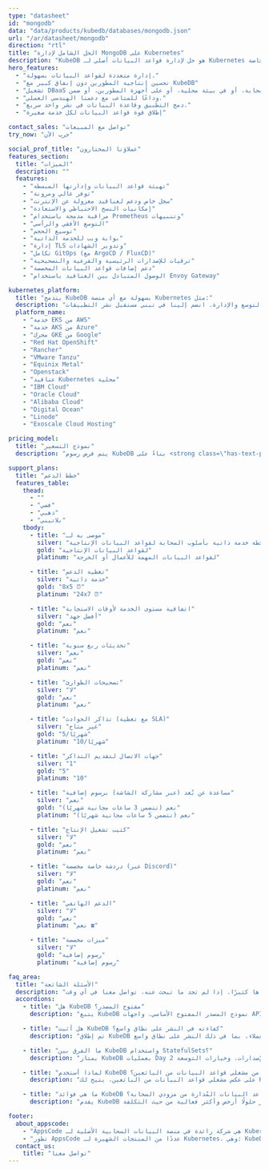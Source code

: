 ```yaml
---
type: "datasheet"
id: "mongodb"
data: "data/products/kubedb/databases/mongodb.json"
url: "/ar/datasheet/mongodb"
direction: "rtl"
title: "الحل الشامل لإدارة MongoDB على Kubernetes"
description: "KubeDB هو حل لإدارة قواعد البيانات أصلي لـ Kubernetes يُبسِّط ويُؤتمت المهام الروتينية مثل التهيئة، المراقبة، التحديث، التصحيح، التوسيع، توسيع الحجم، النسخ الاحتياطي، الاستعادة، اكتشاف الأعطال، والإصلاح لأنواع مختلفة من قواعد البيانات الشهيرة على أي سحابة عامة أو خاصة."
hero_features:
  - "إدارة متعددة لقواعد البيانات بسهولة."
  - "تحسين إنتاجية المطورين دون إنفاق كبير مع KubeDB"
  - "تشغيل DBaaS الخاص بك على أي سحابة، أو في بيئة محلية، أو على أجهزة المطورين، أو ضمن CI/CD."
  - "وداعًا للمتاعب مع دعمنا الهندسي العملي."
  - "دمج التطبيق وقاعدة البيانات في نشر واحد سريع."
  - "إطلاق قوة قواعد البيانات لكل خدمة صغيرة"

contact_sales: "تواصل مع المبيعات"
try_now: "جرب الآن"

social_prof_title: "عملاؤنا المختارون"
features_section:
  title: "الميزات"
  description: ""
  features:
    - "تهيئة قواعد البيانات وإدارتها المبسطة"
    - "توفر عالي ومرونة"
    - "سجل خاص ودعم لعناقيد معزولة عن الإنترنت"
    - "إمكانيات النسخ الاحتياطي والاستعادة"
    - "مراقبة مدمجة باستخدام Prometheus وتنبيهات"
    - "التوسع الأفقي والرأسي"
    - "توسيع الحجم"
    - "بوابة ويب للخدمة الذاتية"
    - "إدارة TLS وتدوير الشهادات"
    - "تكامل GitOps (مع ArgoCD / FluxCD)"
    - "ترقيات للإصدارات الرئيسية والفرعية والتصحيحية"
    - "دعم إضافات قواعد البيانات المخصصة"
    - "الوصول المتبادل بين العناقيد باستخدام Envoy Gateway"

kubernetes_platform:
  title: "يندمج KubeDB بسهولة مع أي منصة Kubernetes مثل:"
  description: "اختر منصتك المفضلة واستمتع بالنشر والتوسع والإدارة. انضم إلينا في تبني مستقبل نشر التطبيقات."
  platform_name:
    - "خدمة EKS من AWS"
    - "خدمة AKS من Azure"
    - "محرك GKE من Google"
    - "Red Hat OpenShift"
    - "Rancher"
    - "VMware Tanzu"
    - "Equinix Metal"
    - "Openstack"
    - "عناقيد Kubernetes محلية"
    - "IBM Cloud"
    - "Oracle Cloud"
    - "Alibaba Cloud"
    - "Digital Ocean"
    - "Linode"
    - "Exoscale Cloud Hosting"

pricing_model:
  title: "نموذج التسعير"
  description: "يتم فرض رسوم KubeDB بناءً على <strong class=\"has-text-primary\">الحد الأقصى للذاكرة المخصص لحاويات قواعد البيانات التي يديرها KubeDB (وليس الذاكرة الخاصة بعقد Kubernetes).</strong> على سبيل المثال، PostgreSQL مكون من 3 نسخ، كل منها بذاكرة 8 جيجابايت، سيتم احتسابه على أنه 24 جيجابايت لأغراض الفوترة."

support_plans:
  title: "خطط الدعم"
  features_table:
    thead:
      - ""
      - "فضي"
      - "ذهبي"
      - "بلاتيني"
    tbody:
      - title: "موصى به لـ"
        silver: "خطة خدمة ذاتية بأسلوب السحابة لقواعد البيانات الإنتاجية"
        gold: "لقواعد البيانات الإنتاجية"
        platinum: "لقواعد البيانات المهمة للأعمال أو الحرجة"

      - title: "تغطية الدعم"
        silver: "خدمة ذاتية"
        gold: "8x5 ⏰"
        platinum: "24x7 ⏰"

      - title: "اتفاقية مستوى الخدمة لأوقات الاستجابة"
        silver: "أفضل جهد"
        gold: "نعم"
        platinum: "نعم"

      - title: "تحديثات ربع سنوية"
        silver: "نعم"
        gold: "نعم"
        platinum: "نعم"

      - title: "تصحيحات الطوارئ"
        silver: "لا"
        gold: "نعم"
        platinum: "نعم"

      - title: "تذاكر الحوادث (مع تغطية SLA)"
        silver: "غير متاح"
        gold: "5/شهريًا"
        platinum: "10/شهريًا"

      - title: "جهات الاتصال لتقديم التذاكر"
        silver: "1"
        gold: "5"
        platinum: "10"

      - title: "مساعدة عن بُعد (عبر مشاركة الشاشة) برسوم إضافية"
        silver: "نعم"
        gold: "نعم (تتضمن 3 ساعات مجانية شهريًا)"
        platinum: "نعم (تتضمن 5 ساعات مجانية شهريًا)"

      - title: "كتيب تشغيل الإنتاج"
        silver: "لا"
        gold: "نعم"
        platinum: "نعم"

      - title: "دردشة خاصة مخصصة (عبر Discord)"
        silver: "لا"
        gold: "نعم"
        platinum: "نعم"

      - title: "الدعم الهاتفي"
        silver: "لا"
        gold: "نعم"
        platinum: "نعم ☎"

      - title: "ميزات مخصصة"
        silver: "لا"
        gold: "رسوم إضافية"
        platinum: "رسوم إضافية"

faq_area:
  title: "الأسئلة الشائعة"
  description: "إليك بعض الأسئلة التي نتلقاها كثيرًا. إذا لم تجد ما تبحث عنه، تواصل معنا في أي وقت."
  accordions:
    - title: "هل KubeDB مفتوح المصدر؟"
      description: "يتبع KubeDB نموذج المصدر المفتوح الأساسي. واجهات API والعميل متاحة بموجب ترخيص Apache v2 للتكامل مع مشاريع العملاء."

    - title: "هل أثبت KubeDB كفاءته في النشر على نطاق واسع؟"
      description: "تم إطلاق KubeDB في عام 2017، ومنذ ذلك الحين تم نشره عبر العديد من العملاء، بما في ذلك النشر على نطاق واسع."

    - title: "ما الفرق بين KubeDB واستخدام StatefulSets؟"
      description: "يمتاز KubeDB بعمليات Day 2 الشاملة، بما في ذلك المراقبة، والتنبيهات، والنسخ الاحتياطي/الاستعادة، وترقيات الإصدارات، وخيارات التوسعة."

    - title: "لماذا أستخدم KubeDB بدلاً من مشغلي قواعد البيانات من البائعين؟"
      description: "على عكس مشغلي قواعد البيانات من البائعين، يتيح لك KubeDB تلبية جميع احتياجات قاعدة البيانات ضمن عقد واحد وبأقل جهد هندسي."

    - title: "ما هي فوائد KubeDB مقارنة بخدمات قواعد البيانات المُدارة من مزودي السحابة؟"
      description: "يقدم KubeDB مجموعة واسعة من قواعد البيانات، ويدعم البيئات متعددة السحابة والمحلية، ويوفر حلولًا أرخص وأكثر فعالية من حيث التكلفة."

footer:
  about_appscode: 
    - "AppsCode هي شركة رائدة في منصة البيانات السحابية الأصلية لـ Kubernetes. تأسست AppsCode في عام 2016 على يد Tamal Saha، وهو مهندس سابق في Google."
    - "تطور AppsCode عددًا من المنتجات الشهيرة لـ Kubernetes، وهي: KubeDB، وStash، وKubeVault، وKubeform، وVoyager. يقع المقر الرئيسي لـ AppsCode في لاس فيغاس، نيفادا، الولايات المتحدة، مع مكاتب هندسية في دكا، بنغلاديش."
  contact_us:
    title: "تواصل معنا"
---
```


